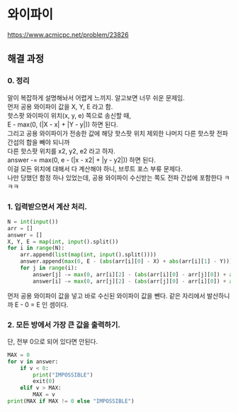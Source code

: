 # 와이파이
https://www.acmicpc.net/problem/23826
## 해결 과정
### 0. 정리
말이 복잡하게 설명해놔서 어렵게 느끼지. 알고보면 너무 쉬운 문제임.    
먼저 공용 와이파이 값을 X, Y, E 라고 함.   
핫스팟 와이파이 위치(x, y, e) 쪽으로 송신할 때,    
E - max(0, (|X - x| + |Y - y|)) 하면 된다.    
그리고 공용 와이파이가 전송한 값에 해당 핫스팟 위치 제외한 나머지 다른 핫스팟 전파 간섭의 합을 빼야 되니까   
다른 핫스팟 위치를 x2, y2, e2 라고 하자.    
answer -= max(0, e - (|x - x2| + |y - y2|)) 하면 된다.    
이걸 모든 위치에 대해서 다 계산해야 하니, 브루트 포스 부류 문제다.   
나만 당했던 함정 하나 있었는데, 공용 와이파이 수신받는 쪽도 전파 간섭에 포함한다 ㅋㅋㅋ      
### 1. 입력받으면서 계산 처리.
```python
N = int(input())
arr = []
answer = []
X, Y, E = map(int, input().split())
for i in range(N):
    arr.append(list(map(int, input().split())))
    answer.append(max(0, E - (abs(arr[i][0] - X) + abs(arr[i][1] - Y))) - arr[i][2])
    for j in range(i):
        answer[j] -= max(0, arr[i][2] - (abs(arr[i][0] - arr[j][0]) + abs(arr[i][1] - arr[j][1])))
        answer[i] -= max(0, arr[j][2] - (abs(arr[j][0] - arr[i][0]) + abs(arr[j][1] - arr[i][1])))
```
먼저 공용 와이파이 값을 넣고 바로 수신된 와이파이 값을 뺀다. 같은 자리에서 발산하니까 E - 0 = E 인 셈이다.    
### 2. 모든 방에서 가장 큰 값을 출력하기.
단, 전부 0으로 되어 있다면 안된다.   
```python
MAX = 0
for v in answer:
    if v < 0:
        print("IMPOSSIBLE")
        exit(0)
    elif v > MAX:
        MAX = v
print(MAX if MAX != 0 else "IMPOSSIBLE")
```
